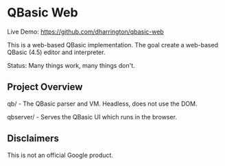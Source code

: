 # QBasic Web

Live Demo: https://github.com/dharrington/qbasic-web

This is a web-based QBasic implementation. The goal create a web-based QBasic
(4.5) editor and interpreter.

Status: Many things work, many things don't.

## Project Overview

qb/ - The QBasic parser and VM. Headless, does not use the DOM.

qbserver/ - Serves the QBasic UI which runs in the browser.

## Disclaimers

This is not an official Google product.
